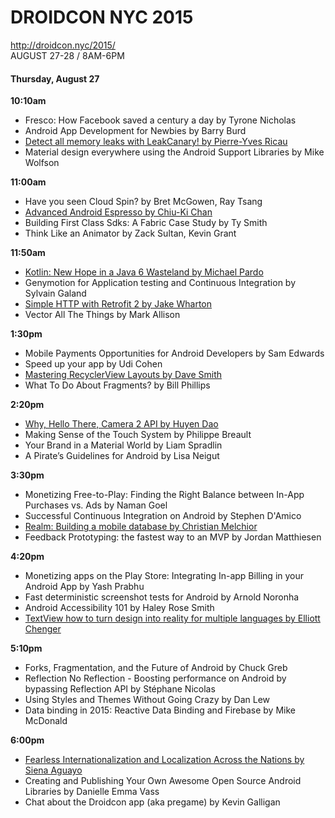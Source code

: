 # DROIDCON NYC 2015
http://droidcon.nyc/2015/  
AUGUST 27-28 / 8AM-6PM

#### Thursday, August 27
**10:10am**
- Fresco: How Facebook saved a century a day by Tyrone Nicholas
- Android App Development for Newbies by Barry Burd
- [Detect all memory leaks with LeakCanary! by Pierre-Yves Ricau](http://www.slideshare.net/pyricau/detect-all-memory-leaks-with-leakcanary-52148495)
- Material design everywhere using the Android Support Libraries by Mike Wolfson

**11:00am**
- Have you seen Cloud Spin? by Bret McGowen, Ray Tsang
- [Advanced Android Espresso by Chiu-Ki Chan](http://chiuki.github.io/advanced-android-espresso/#/)
- Building First Class Sdks: A Fabric Case Study by Ty Smith
- Think Like an Animator by Zack Sultan, Kevin Grant

**11:50am**
- [Kotlin: New Hope in a Java 6 Wasteland by Michael Pardo](https://speakerdeck.com/pardom/kotlin-new-hope-in-a-java-6-wasteland)
- Genymotion for Application testing and Continuous Integration by Sylvain Galand
- [Simple HTTP with Retrofit 2 by Jake Wharton](https://speakerdeck.com/jakewharton/simple-http-with-retrofit-2-droidcon-nyc-2015)
- Vector All The Things by Mark Allison

**1:30pm**
- Mobile Payments Opportunities for Android Developers by Sam Edwards
- Speed up your app  by Udi Cohen
- [Mastering RecyclerView Layouts by Dave Smith](https://speakerdeck.com/devunwired/mastering-recyclerview-layouts)
- What To Do About Fragments? by Bill Phillips

**2:20pm**
- [Why, Hello There, Camera 2 API by Huyen Dao](https://speakerdeck.com/randomlytyping/android-camera-2-api)
- Making Sense of the Touch System by Philippe Breault
- Your Brand in a Material World by Liam Spradlin
- A Pirate’s Guidelines for Android by Lisa Neigut

**3:30pm**
- Monetizing Free-to-Play: Finding the Right Balance between In-App Purchases vs. Ads by Naman Goel
- Successful Continuous Integration on Android by Stephen D'Amico
- [Realm: Building a mobile database by Christian Melchior](http://www.slideshare.net/ChristianMelchior/realm-building-a-mobile-database)
- Feedback Prototyping: the fastest way to an MVP by Jordan Matthiesen

**4:20pm**
- Monetizing apps on the Play Store: Integrating In-app Billing in your Android App by Yash Prabhu
- Fast deterministic screenshot tests for Android by Arnold Noronha
- Android Accessibility 101 by Haley Rose Smith
- [TextView how to turn design into reality for multiple languages by Elliott Chenger](https://speakerdeck.com/erchenger/textviews-and-localization)

**5:10pm**
- Forks, Fragmentation, and the Future of Android by Chuck Greb
- Reflection No Reflection - Boosting performance on Android by bypassing Reflection API by Stéphane Nicolas
- Using Styles and Themes Without Going Crazy by Dan Lew
- Data binding in 2015: Reactive Data Binding and Firebase by Mike McDonald

**6:00pm**
- [Fearless Internationalization and Localization Across the Nations by Siena Aguayo](http://www.slideshare.net/SienaAguayo/fearless-internationalization-and-localization-across-the-nations)
- Creating and Publishing Your Own Awesome Open Source Android Libraries by Danielle Emma Vass
- Chat about the Droidcon app (aka pregame) by Kevin Galligan
